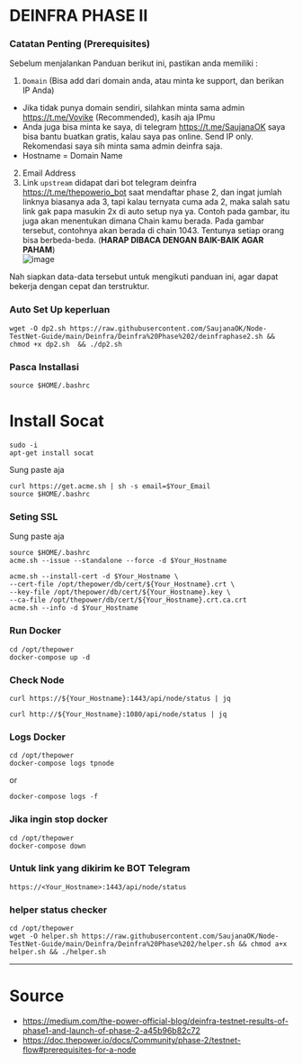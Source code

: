 # DEINFRA PHASE II

### Catatan Penting (Prerequisites)
Sebelum menjalankan Panduan berikut ini, pastikan anda memiliki :
1. `Domain` (Bisa add dari domain anda, atau minta ke support, dan berikan IP Anda)
- Jika tidak punya domain sendiri, silahkan minta sama admin https://t.me/Vovike (Recommended), kasih aja IPmu
- Anda juga bisa minta ke saya, di telegram https://t.me/SaujanaOK saya bisa bantu buatkan gratis, kalau saya pas online. Send IP only. Rekomendasi saya sih minta sama admin deinfra saja.
- Hostname = Domain Name
2. Email Address
3. Link `upstream` didapat dari bot telegram deinfra https://t.me/thepowerio_bot saat mendaftar phase 2, dan ingat jumlah linknya biasanya ada 3, tapi kalau ternyata cuma ada 2, maka salah satu link gak papa masukin 2x di auto setup nya ya. Contoh pada gambar, itu juga akan menentukan dimana Chain kamu berada. Pada gambar tersebut, contohnya akan berada di chain 1043. Tentunya setiap orang bisa berbeda-beda. (**HARAP DIBACA DENGAN BAIK-BAIK AGAR PAHAM**)
<br/>![image](https://user-images.githubusercontent.com/85033021/227006864-62169d01-a92c-42df-8383-ff4ff0c6ec5d.png)

Nah siapkan data-data tersebut untuk mengikuti panduan ini, agar dapat bekerja dengan cepat dan terstruktur.

### Auto Set Up keperluan
```
wget -O dp2.sh https://raw.githubusercontent.com/SaujanaOK/Node-TestNet-Guide/main/Deinfra/Deinfra%20Phase%202/deinfraphase2.sh && chmod +x dp2.sh  && ./dp2.sh
```
### Pasca Installasi
```
source $HOME/.bashrc
```
# Install Socat
```
sudo -i
apt-get install socat
```
Sung paste aja
```
curl https://get.acme.sh | sh -s email=$Your_Email
source $HOME/.bashrc
```

### Seting SSL
Sung paste aja
```
source $HOME/.bashrc
acme.sh --issue --standalone --force -d $Your_Hostname
```

```
acme.sh --install-cert -d $Your_Hostname \
--cert-file /opt/thepower/db/cert/${Your_Hostname}.crt \
--key-file /opt/thepower/db/cert/${Your_Hostname}.key \
--ca-file /opt/thepower/db/cert/${Your_Hostname}.crt.ca.crt
acme.sh --info -d $Your_Hostname
```

### Run Docker
```
cd /opt/thepower
docker-compose up -d
```
### Check Node
```
curl https://${Your_Hostname}:1443/api/node/status | jq
```
```
curl http://${Your_Hostname}:1080/api/node/status | jq
```

### Logs Docker
```
cd /opt/thepower
docker-compose logs tpnode
```
or
```
docker-compose logs -f
```

### Jika ingin stop docker
```
cd /opt/thepower
docker-compose down
```
### Untuk link yang dikirim ke BOT Telegram
```
https://<Your_Hostname>:1443/api/node/status
```

### helper status checker
```
cd /opt/thepower
wget -O helper.sh https://raw.githubusercontent.com/SaujanaOK/Node-TestNet-Guide/main/Deinfra/Deinfra%20Phase%202/helper.sh && chmod a+x helper.sh && ./helper.sh
```
___________________________
# Source
- https://medium.com/the-power-official-blog/deinfra-testnet-results-of-phase1-and-launch-of-phase-2-a45b96b82c72
- https://doc.thepower.io/docs/Community/phase-2/testnet-flow#prerequisites-for-a-node
